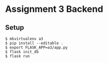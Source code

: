# Assignment 3 Backend

## Setup
```
$ mkvirtualenv a3 
$ pip install --editable .
$ export FLASK_APP=a3/app.py
$ flask init_db
$ flask run
```
